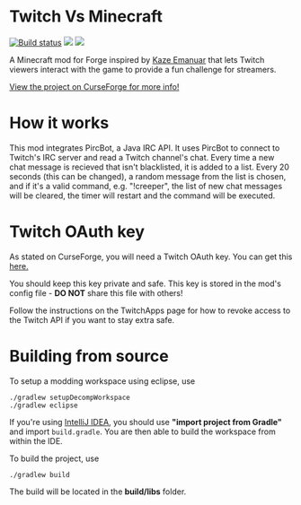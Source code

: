 # Twitch Vs Minecraft
[![Build status](https://ci.appveyor.com/api/projects/status/9b887bfebvnuvixy?svg=true)](https://ci.appveyor.com/project/iCrazyBlaze/twitchvsminecraft)
[![]( http://cf.way2muchnoise.eu/full_twitch-vs-minecraft_downloads.svg)](https://minecraft.curseforge.com/projects/twitch-vs-minecraft)
[![](http://cf.way2muchnoise.eu/versions/twitch-vs-minecraft.svg)](https://minecraft.curseforge.com/projects/twitch-vs-minecraft)

A Minecraft mod for Forge inspired by [Kaze Emanuar](https://www.youtube.com/channel/UCuvSqzfO_LV_QzHdmEj84SQ) that lets Twitch viewers interact with the game to provide a fun challenge for streamers.

[View the project on CurseForge for more info!](https://minecraft.curseforge.com/projects/twitch-vs-minecraft)

# How it works
This mod integrates PircBot, a Java IRC API. It uses PircBot to connect to Twitch's IRC server and read a Twitch channel's chat. Every time a new chat message is recieved that isn't blacklisted, it is added to a list. Every 20 seconds (this can be changed), a random message from the list is chosen, and if it's a valid command, e.g. "!creeper", the list of new chat messages will be cleared, the timer will restart and the command will be executed.

# Twitch OAuth key
As stated on CurseForge, you will need a Twitch OAuth key. You can get this [here.](https://twitchapps.com/tmi)

You should keep this key private and safe. This key is stored in the mod's config file - **DO NOT** share this file with others!

Follow the instructions on the TwitchApps page for how to revoke access to the Twitch API if you want to stay extra safe.

# Building from source
To setup a modding workspace using eclipse, use
```
./gradlew setupDecompWorkspace
./gradlew eclipse
```

If you're using [IntelliJ IDEA](https://www.jetbrains.com/idea/), you should use **"import project from Gradle"** and import `build.gradle`. You are then able to build the workspace from within the IDE.


To build the project, use
```
./gradlew build
```
The build will be located in the **build/libs** folder.
